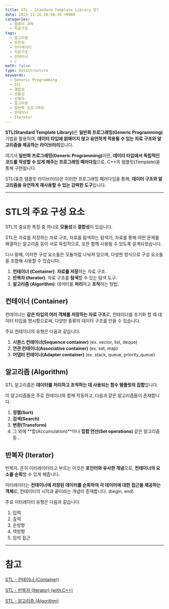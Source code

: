 ```yaml
---
title: STL - Standard Template Library 란?
date: 2023-11-16 20:58:39 +0900
categories:
  - 컴퓨터 과학
  - 자료구조
tags:
  - 알고리즘
  - 유연성
  - 이터레이터
  - 자료구조
  - 컨테이너
  - c
math: false
type: DataStructure
keywords:
  - Generic Programming
  - STL
  - 결합성
  - 모듈성
  - 반복자
  - 알고리즘
  - 일반화 프로그래밍
  - 컨테이너
  - Iterator
---
```


<span class="keyword">**STL(Standard Template Library)**</span>은 <span class="font_highlight">**일반화 프로그래밍(Generic Programming)**</span> 기법을 활용하여, **<span class="font_highlight">데이터 타입에 얽매이지 않고 유연하게 적용</span>될 수 있는 자료 구조와 알고리즘을 제공하는 라이브러리**입니다.

여기서 <span class="keyword">**일반화 프로그래밍(Generic Programming)**</span>이란, **<span class="font_highlight">데이터 타입에서 독립적인 코드</span>를 작성할 수 있게 해주는 프로그래밍 패러다임**으로, C++의 템플릿(Template)을 통해 구현됩니다.

STL(표준 템플릿 라이브러리)은 이러한 프로그래밍 패러다임을 통해, **데이터 구조와 알고리즘을 유연하게 재사용할 수 있는 강력한 도구**입니다.

---

# STL의 주요 구성 요소

STL의 중요한 특징 중 하나로 **모듈성**과 **결합성**이 있습니다.

STL은 자료를 저장하는 자료 구조, 자료를 탐색하는 탐색기, 자료를 통해 어떤 문제를 해결하는 알고리즘 등이 서로 독립적으로, 또한 함께 사용될 수 있도록 설계되었습니다.

다시 말해, 이러한 구성 요소들은 모듈처럼 나눠져 있으며, 다양한 방식으로 구성 요소들을 조합해 사용할 수 있습니다.

1. <span class="keyword">**컨테이너 (Container)**</span>: **자료를 저장**하는 자료 구조.
2. <span class="keyword">**반복자 (Iterator)**</span>: 자료 구조를 **탐색**할 수 있는 탐색 도구.
3. <span class="keyword">**알고리즘 (Algorithm)**</span>: 데이터를 **처리**하고 **조작**하는 방법.

## 컨테이너 (Container)

컨테이너는 **같은 타입의 여러 <span class="font_highlight">객체를 저장</span>하는 자료 구조**로, 컨테이너를 초기화 할 때 데이터 타입을 명시함으로써, 다양한 종류의 데이터 구조를 만들 수 있습니다.

주요 컨테이너의 유형은 다음과 같습니다.

1. **시퀀스 컨테이너(Sequence container)** (ex. vector, list, deque)
2. **연관 컨테이너(Associative container)** (ex. set, map)
3. **어댑터 컨테이너(Adapter container)** (ex. stack, queue, priority_queue)

## 알고리즘 (Algorithm)

STL 알고리즘은 **<span class="font_highlight">데이터를 처리하고 조작</span>하는 데 사용되는 함수 템플릿의 집합**입니다.

이 알고리즘들은 주로 컨테이너와 함께 작동하고, 다음과 같은 알고리즘들이 존재합니다.

1. **정렬(Sort)**
2. **검색(Search)**
3. **변환(Transform)**
4. 그 외에 **합(Accumulation)**이나 **집합 연산(Set operations)** 같은 알고리즘 등…

## 반복자 (Iterator)

반복자. 흔히 이터레이터라고 부르는 이것은 **포인터와 유사한 개념**으로, **컨테이너의 요소를 순회**할 수 있게 해줍니다.

이터레이터는 **컨테이너에 저장된 <span class="font_highlight">데이터를 순회</span>하여 각 <span class="font_highlight">데이터에 대한 접근을 제공</span>하는 객체**로, 컨테이터의 시작과 끝이라는 개념이 존재합니다. (begin, end)

주요 이터레이터 유형은 다음과 같습니다.

1. 입력
2. 출력
3. 순방향
4. 역방향
5. 임의 접근


---

# 참고

[STL - 컨테이너 (Container)](/posts/stl-%EC%BB%A8%ED%85%8C%EC%9D%B4%EB%84%88-(container)/)

[STL - 반복자 (Iterator) (with.C++)](/posts/stl-%EB%B0%98%EB%B3%B5%EC%9E%90-(iterator)-(with.c++)/)

[STL - 알고리즘 (Algorithm)](/posts/stl-%EC%95%8C%EA%B3%A0%EB%A6%AC%EC%A6%98-(algorithm)/)